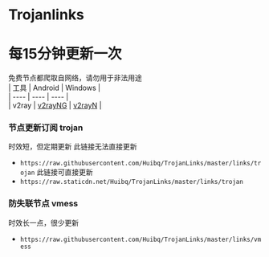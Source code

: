 # Trojanlinks
# 每15分钟更新一次
免费节点都爬取自网络，请勿用于非法用途  
|  工具  | Android  | Windows  |  
|  ----  | ----   | ----  |  
| v2ray  | [v2rayNG](https://github.com/2dust/v2rayNG/releases) | [v2rayN](https://github.com/2dust/v2rayN/releases) |
  
### 节点更新订阅  trojan
时效短，但定期更新
此链接无法直接更新
- `https://raw.githubusercontent.com/Huibq/TrojanLinks/master/links/trojan`
此链接可直接更新
- `https://raw.staticdn.net/Huibq/TrojanLinks/master/links/trojan`

### 防失联节点  vmess
时效长一点，很少更新
- `https://raw.githubusercontent.com/Huibq/TrojanLinks/master/links/vmess`